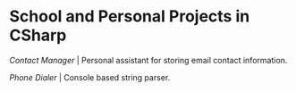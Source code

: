 # School and Personal Projects in CSharp

_Contact Manager_ | Personal assistant for storing email contact information.

_Phone Dialer_ | Console based string parser.

